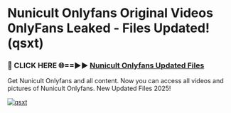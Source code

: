 # Nunicult Onlyfans Original Videos 0nlyFans Leaked - Files Updated! (qsxt)

<h3>🔴 CLICK HERE 🌐==►► <a href="https://tinyurl.com/ehrbuxhb" rel="nofollow">Nunicult Onlyfans Updated Files</a></h3>

Get Nunicult Onlyfans and all content. Now you can access all videos and pictures of Nunicult Onlyfans. New Updated Files 2025!

[![qsxt](https://i.imgur.com/lVYEuWS.gif)](https://tinyurl.com/ehrbuxhb)
